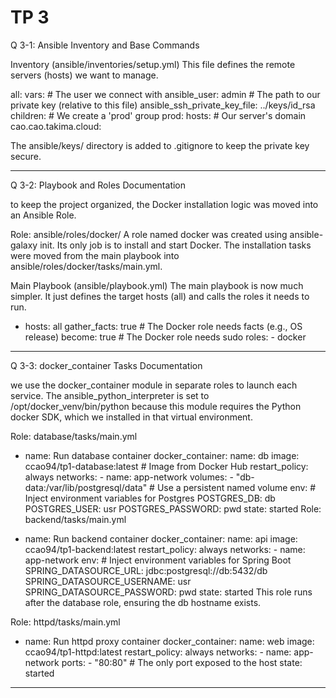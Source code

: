 # TP 3

Q 3-1: Ansible Inventory and Base Commands

Inventory (ansible/inventories/setup.yml)
This file defines the remote servers (hosts) we want to manage.

all:
  vars:
    # The user we connect with
    ansible_user: admin
    # The path to our private key (relative to this file)
    ansible_ssh_private_key_file: ../keys/id_rsa 
  children:
    # We create a 'prod' group
    prod:
      hosts:
        # Our server's domain
        cao.cao.takima.cloud:

The ansible/keys/ directory is added to .gitignore to keep the private key secure.

___________________________________________________________________________________________________

Q 3-2: Playbook and Roles Documentation

to keep the project organized, the Docker installation logic was moved into an Ansible Role.

Role: ansible/roles/docker/
A role named docker was created using ansible-galaxy init. Its only job is to install and start Docker. The installation tasks were moved from the main playbook into ansible/roles/docker/tasks/main.yml.

Main Playbook (ansible/playbook.yml)
The main playbook is now much simpler. It just defines the target hosts (all) and calls the roles it needs to run.

- hosts: all
  gather_facts: true # The Docker role needs facts (e.g., OS release)
  become: true       # The Docker role needs sudo
roles: - docker

___________________________________________________________________________________________________

Q 3-3: docker_container Tasks Documentation

we use the docker_container module in separate roles to launch each service. The ansible_python_interpreter is set to /opt/docker_venv/bin/python because this module requires the Python docker SDK, which we installed in that virtual environment.

Role: database/tasks/main.yml

- name: Run database container
  docker_container:
    name: db
    image: ccao94/tp1-database:latest # Image from Docker Hub
    restart_policy: always
    networks:
      - name: app-network
    volumes:
      - "db-data:/var/lib/postgresql/data" # Use a persistent named volume
    env:
      # Inject environment variables for Postgres
      POSTGRES_DB: db
      POSTGRES_USER: usr
      POSTGRES_PASSWORD: pwd
    state: started
Role: backend/tasks/main.yml

- name: Run backend container
  docker_container:
    name: api
    image: ccao94/tp1-backend:latest
    restart_policy: always
    networks:
      - name: app-network
    env:
      # Inject environment variables for Spring Boot
      SPRING_DATASOURCE_URL: jdbc:postgresql://db:5432/db
      SPRING_DATASOURCE_USERNAME: usr
      SPRING_DATASOURCE_PASSWORD: pwd
    state: started
This role runs after the database role, ensuring the db hostname exists.

Role: httpd/tasks/main.yml

- name: Run httpd proxy container
  docker_container:
    name: web
    image: ccao94/tp1-httpd:latest
    restart_policy: always
    networks:
      - name: app-network
    ports:
      - "80:80" # The only port exposed to the host
    state: started

___________________________________________________________________________________________________

